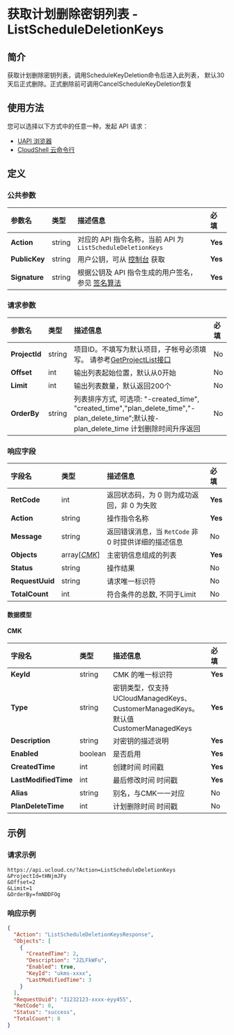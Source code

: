 # 获取计划删除密钥列表 - ListScheduleDeletionKeys

## 简介

获取计划删除密钥列表，调用ScheduleKeyDeletion命令后进入此列表， 默认30天后正式删除。正式删除前可调用CancelScheduleKeyDeletion恢复






## 使用方法

您可以选择以下方式中的任意一种，发起 API 请求：
- [UAPI 浏览器](https://console.ucloud.cn/uapi/detail?id=ListScheduleDeletionKeys)
- [CloudShell 云命令行](https://shell.ucloud.cn/)


## 定义

### 公共参数

| 参数名 | 类型 | 描述信息 | 必填 |
|:---|:---|:---|:---|
| **Action**     | string  | 对应的 API 指令名称，当前 API 为 `ListScheduleDeletionKeys`                        | **Yes** |
| **PublicKey**  | string  | 用户公钥，可从 [控制台](https://console.ucloud.cn/uapi/apikey) 获取                                             | **Yes** |
| **Signature**  | string  | 根据公钥及 API 指令生成的用户签名，参见 [签名算法](api/summary/signature.md)  | **Yes** |

### 请求参数

| 参数名 | 类型 | 描述信息 | 必填 |
|:---|:---|:---|:---|
| **ProjectId** | string | 项目ID。不填写为默认项目，子帐号必须填写。 请参考[GetProjectList接口](api/summary/get_project_list) |No|
| **Offset** | int | 输出列表起始位置，默认从0开始 |No|
| **Limit** | int | 输出列表数量，默认返回200个 |No|
| **OrderBy** | string | 列表排序方式, 可选项: "-created_time", "created_time","plan_delete_time","-plan_delete_time";默认按-plan_delete_time 计划删除时间升序返回 |No|

### 响应字段

| 字段名 | 类型 | 描述信息 | 必填 |
|:---|:---|:---|:---|
| **RetCode** | int | 返回状态码，为 0 则为成功返回，非 0 为失败 |**Yes**|
| **Action** | string | 操作指令名称 |**Yes**|
| **Message** | string | 返回错误消息，当 `RetCode` 非 0 时提供详细的描述信息 |No|
| **Objects** | array[[*CMK*](#CMK)] | 主密钥信息组成的列表 |**Yes**|
| **Status** | string | 操作结果 |No|
| **RequestUuid** | string | 请求唯一标识符 |No|
| **TotalCount** | int | 符合条件的总数, 不同于Limit |No|

#### 数据模型


#### CMK

| 字段名 | 类型 | 描述信息 | 必填 |
|:---|:---|:---|:---|
| **KeyId** | string | CMK 的唯一标识符 |**Yes**|
| **Type** | string | 密钥类型，仅支持UCloudManagedKeys、CustomerManagedKeys。默认值CustomerManagedKeys |**Yes**|
| **Description** | string | 对密钥的描述说明 |**Yes**|
| **Enabled** | boolean | 是否启用 |**Yes**|
| **CreatedTime** | int | 创建时间 时间戳 |**Yes**|
| **LastModifiedTime** | int | 最后修改时间 时间戳 |**Yes**|
| **Alias** | string | 别名，与CMK一一对应 |No|
| **PlanDeleteTime** | int | 计划删除时间 时间戳 |No|

## 示例

### 请求示例
    
```
https://api.ucloud.cn/?Action=ListScheduleDeletionKeys
&ProjectId=tHNjmJFy
&Offset=2
&Limit=1
&OrderBy=fmNDDFOg
```

### 响应示例
    
```json
{
  "Action": "ListScheduleDeletionKeysResponse",
  "Objects": [
    {
      "CreatedTime": 2,
      "Description": "JZLFkWFu",
      "Enabled": true,
      "KeyId": "ukms-xxxx",
      "LastModifiedTime": 3
    }
  ],
  "RequestUuid": "31232123-xxxx-eyy455",
  "RetCode": 0,
  "Status": "success",
  "TotalCount": 8
}
```





